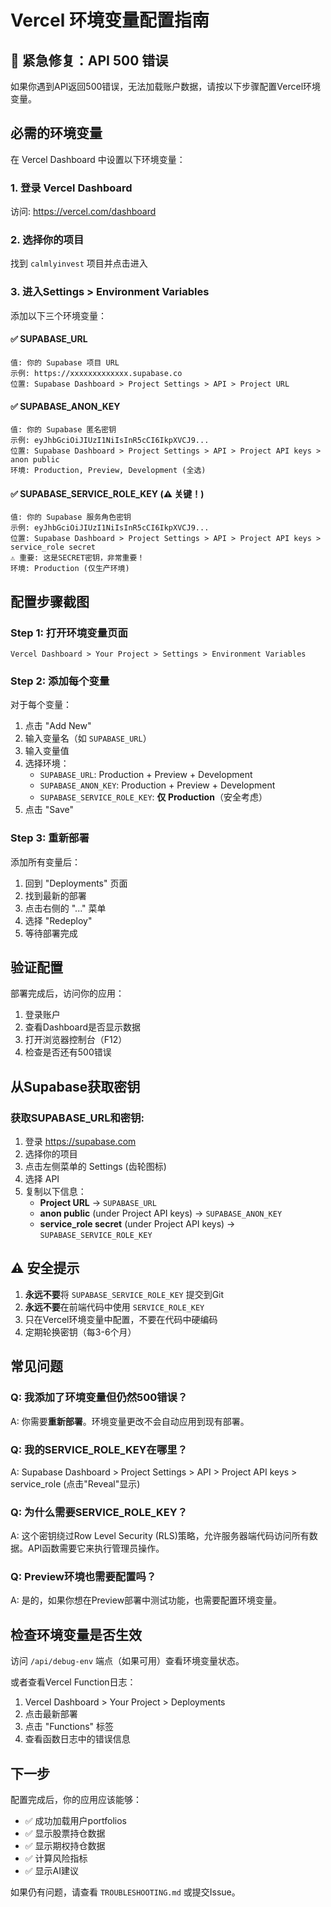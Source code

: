 # Vercel 环境变量配置指南

## 🚨 紧急修复：API 500 错误

如果你遇到API返回500错误，无法加载账户数据，请按以下步骤配置Vercel环境变量。

## 必需的环境变量

在 Vercel Dashboard 中设置以下环境变量：

### 1. 登录 Vercel Dashboard
访问: https://vercel.com/dashboard

### 2. 选择你的项目
找到 `calmlyinvest` 项目并点击进入

### 3. 进入Settings > Environment Variables
添加以下三个环境变量：

#### ✅ SUPABASE_URL
```
值: 你的 Supabase 项目 URL
示例: https://xxxxxxxxxxxxx.supabase.co
位置: Supabase Dashboard > Project Settings > API > Project URL
```

#### ✅ SUPABASE_ANON_KEY
```
值: 你的 Supabase 匿名密钥
示例: eyJhbGciOiJIUzI1NiIsInR5cCI6IkpXVCJ9...
位置: Supabase Dashboard > Project Settings > API > Project API keys > anon public
环境: Production, Preview, Development (全选)
```

#### ✅ SUPABASE_SERVICE_ROLE_KEY (⚠️ **关键！**)
```
值: 你的 Supabase 服务角色密钥
示例: eyJhbGciOiJIUzI1NiIsInR5cCI6IkpXVCJ9...
位置: Supabase Dashboard > Project Settings > API > Project API keys > service_role secret
⚠️ 重要: 这是SECRET密钥，非常重要！
环境: Production (仅生产环境)
```

## 配置步骤截图

### Step 1: 打开环境变量页面
```
Vercel Dashboard > Your Project > Settings > Environment Variables
```

### Step 2: 添加每个变量
对于每个变量：
1. 点击 "Add New"
2. 输入变量名（如 `SUPABASE_URL`）
3. 输入变量值
4. 选择环境：
   - `SUPABASE_URL`: Production + Preview + Development
   - `SUPABASE_ANON_KEY`: Production + Preview + Development
   - `SUPABASE_SERVICE_ROLE_KEY`: **仅 Production**（安全考虑）
5. 点击 "Save"

### Step 3: 重新部署
添加所有变量后：
1. 回到 "Deployments" 页面
2. 找到最新的部署
3. 点击右侧的 "..." 菜单
4. 选择 "Redeploy"
5. 等待部署完成

## 验证配置

部署完成后，访问你的应用：
1. 登录账户
2. 查看Dashboard是否显示数据
3. 打开浏览器控制台（F12）
4. 检查是否还有500错误

## 从Supabase获取密钥

### 获取SUPABASE_URL和密钥:
1. 登录 https://supabase.com
2. 选择你的项目
3. 点击左侧菜单的 Settings (齿轮图标)
4. 选择 API
5. 复制以下信息：
   - **Project URL** → `SUPABASE_URL`
   - **anon public** (under Project API keys) → `SUPABASE_ANON_KEY`
   - **service_role secret** (under Project API keys) → `SUPABASE_SERVICE_ROLE_KEY`

## ⚠️ 安全提示

1. **永远不要**将 `SUPABASE_SERVICE_ROLE_KEY` 提交到Git
2. **永远不要**在前端代码中使用 `SERVICE_ROLE_KEY`
3. 只在Vercel环境变量中配置，不要在代码中硬编码
4. 定期轮换密钥（每3-6个月）

## 常见问题

### Q: 我添加了环境变量但仍然500错误？
A: 你需要**重新部署**。环境变量更改不会自动应用到现有部署。

### Q: 我的SERVICE_ROLE_KEY在哪里？
A: Supabase Dashboard > Project Settings > API > Project API keys > service_role (点击"Reveal"显示)

### Q: 为什么需要SERVICE_ROLE_KEY？
A: 这个密钥绕过Row Level Security (RLS)策略，允许服务器端代码访问所有数据。API函数需要它来执行管理员操作。

### Q: Preview环境也需要配置吗？
A: 是的，如果你想在Preview部署中测试功能，也需要配置环境变量。

## 检查环境变量是否生效

访问 `/api/debug-env` 端点（如果可用）查看环境变量状态。

或者查看Vercel Function日志：
1. Vercel Dashboard > Your Project > Deployments
2. 点击最新部署
3. 点击 "Functions" 标签
4. 查看函数日志中的错误信息

## 下一步

配置完成后，你的应用应该能够：
- ✅ 成功加载用户portfolios
- ✅ 显示股票持仓数据
- ✅ 显示期权持仓数据
- ✅ 计算风险指标
- ✅ 显示AI建议

如果仍有问题，请查看 `TROUBLESHOOTING.md` 或提交Issue。
